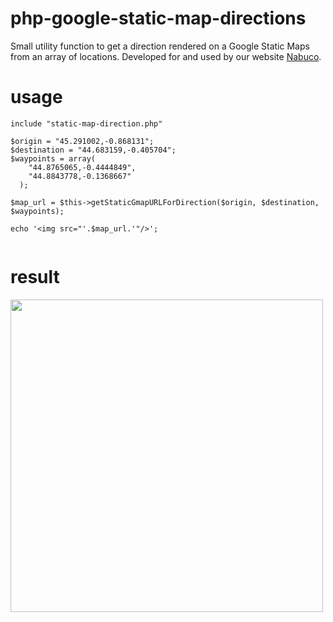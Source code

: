 # php-google-static-map-directions
Small utility function to get a direction rendered on a Google Static Maps from an array of locations. Developed for and used by our website <a href="https://www.nabuco.com">Nabuco</a>.

# usage

```
include "static-map-direction.php"

$origin = "45.291002,-0.868131";
$destination = "44.683159,-0.405704";
$waypoints = array(
    "44.8765065,-0.4444849",
    "44.8843778,-0.1368667"
  );

$map_url = $this->getStaticGmapURLForDirection($origin, $destination, $waypoints);

echo '<img src="'.$map_url.'"/>';
        
```

# result

<img height="500" width="500" src="https://maps.googleapis.com/maps/api/staticmap?size=500x500&maptype=roadmap&path=enc:w%7BlsGtphDzBeOpOrH%7CY%7Ca%40zYbI%60ZpL%7CNvQt%40hQ%7BG%7CX%60CErA%7B%40%60%40xD%60%40hCdAzB%60K%60GnU%7Cd%40vEhb%40bGb%5BfMqG%7CZcTnmAcz%40%7Es%40og%40pxBexAfiBsoAhmD%7BfCjw%40%7De%40jIaPf%5Cew%40zEaR%60CqUhKyFlCPpAKzXlF%7CQbS%7CYtR%7EW%7BE%60pBym%40xsBgp%40rgA%7D%5CdVgBtIeF%60%5DmEpIoHnFC%7Eg%40fLhRdBxO_BxH%5E%7E_AzRdXwDfXjBz%5D%60M%5EqKnV%7D%7D%40xM%7BPfJi%40fEkBnP%7CEvVlKhi%40%7De%40hvDakFbpFyuHrMsMxa%40uY%60oCcmBR_AgEuCmHwOqAy%5BsFoOpGoQ%60IeZZyRqEusAsAuY%5EyJhZgMba%40%7DS%7EGkExi%40u%5ErOyIzKjCdP%60GnCCYaOrDwLdLuFxBp%40FlDXrImDbCgDm%40k%40sEbJchDrCmcAnH%7Dz%40bPidAjWg%7CBvBaY%7BCiUkWsd%40%7DF%7DWVmT%7ED%7BFj%5CoKdn%40kXrHWbHfE%7C%40sCuAoJy%40uV%7EMkwAh%40gb%40yNix%40yDo%60%40%7CCme%40vGcfA%7DEc%5Byd%40ouAgAwJwFhC%7D%40uBtAgCnDtHb%5BncAud%40oJ%60%40%7CUM%7CCL%7DCa%40%7DUqEEkA_%40y%40m%40sA%7DKoD_AmLoa%40uAaHjD%7BAdGc%40lJw%40bGb%40vB%7ECpEKl%40gCwHwS%7DFss%40b%40gXbNenAcBmXyKwl%40%7BIubBsRkzDgF%7BfBhAck%40vLso%40pGwu%40nBa%5DrZcs%40pXwv%40fDoTNkt%40dBgd%40%7EKgs%40Ugo%40wN%7Bm%40k%5B%7Bj%40yY%7BW_l%40qh%40eM%7DKcS%7DIe%5DaCc%5EmGwSwKic%40ZzG_%7C%40cEgb%40qB%7Dq%40nFci%40rLsf%40vSkb%40%60Rg%5CtIiZjReb%40Nc%40LUKYcDmRnG%7DZnCqIrG%7DOlDcU%7EJf%40fImHdT%7BAvBeIxFmLtCrDiC%7EDiA%60Cv%40%7DBzBcCaA%7DEgAgF%7EAiFrIkAzNh%40%60FiGvLbIhW%60EpMbEdS%5ChVRhb%40aBlKfDbOZhExLrL%60r%40l%40vGh%40vAvo%40hsD%7EQrc%40jZlYnXy%40%60FzvAtVd%5D%7CDfl%40vWn%7CAcGnb%40cGf%7E%40q%40%60g%40xH%7CD%7EOnGl%40dMnNbWtVhKpY%60UtGtBdE%7B%40tNIjNcDtIRlKhIdHbAxJxOhh%40bj%40%60L%7Ce%40tJhq%40f%5Dbo%40f_%40du%40jIdZfFlJG%7CIfDPnBQfHU%60GtApZgEhB%7EA%60Fxf%40dGll%40%7EF%7ELlJxHv%5E%7EXfG%7Ea%40VnP%60G%60QpMl%5CbZ%7Ce%40rqAvk%40rHh%5CbEnOs%40pJ%7CE%7EHrIlExCj%40lBpHDpKpBzRrAdAjK%7EUbHbS%7CFnHdH%7EW%7CAvEtJ%7EHrM%7CQjK%60ChFiHp%5DtWuCpe%40tAtNbEfCrOfB%60TvPNXBHF%40HO%7CKoG%7CS_Y%7C%60%40aa%40&markers=color:green%7Clabel:A%7C45.291002%2C-0.868131&markers=color:blue%7Clabel:B%7C44.8765065%2C-0.4444849&markers=color:blue%7Clabel:C%7C44.8843778%2C-0.1368667&markers=color:red%7Clabel:D%7C44.683159%2C-0.405704"/>
